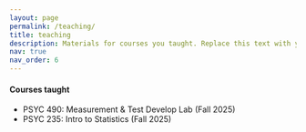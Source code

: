 ```yaml
---
layout: page
permalink: /teaching/
title: teaching
description: Materials for courses you taught. Replace this text with your description.
nav: true
nav_order: 6
---
```


#### Courses taught
- PSYC 490: Measurement & Test Develop Lab (Fall 2025)
- PSYC 235: Intro to Statistics (Fall 2025)
